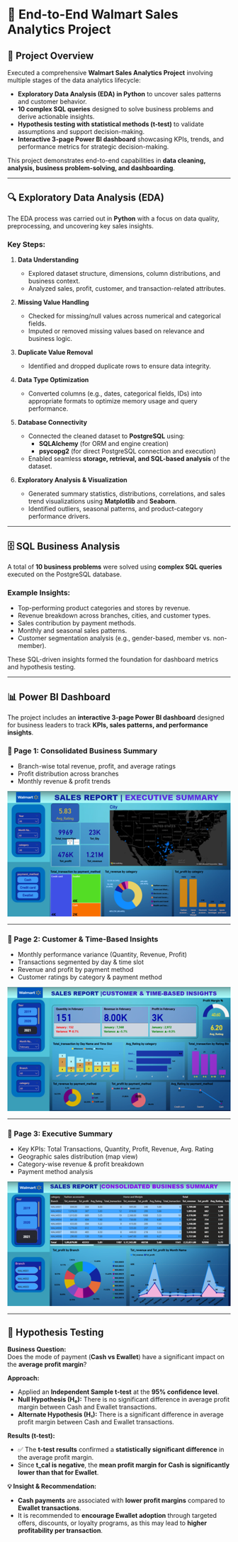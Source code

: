 # 🛒 End-to-End Walmart Sales Analytics Project

## 📌 Project Overview
Executed a comprehensive **Walmart Sales Analytics Project** involving multiple stages of the data analytics lifecycle:
- **Exploratory Data Analysis (EDA) in Python** to uncover sales patterns and customer behavior.  
- **10 complex SQL queries** designed to solve business problems and derive actionable insights.  
- **Hypothesis testing with statistical methods (t-test)** to validate assumptions and support decision-making.  
- **Interactive 3-page Power BI dashboard** showcasing KPIs, trends, and performance metrics for strategic decision-making.  

This project demonstrates end-to-end capabilities in **data cleaning, analysis, business problem-solving, and dashboarding**.

---

## 🔍 Exploratory Data Analysis (EDA)

The EDA process was carried out in **Python** with a focus on data quality, preprocessing, and uncovering key sales insights.  

### Key Steps:
1. **Data Understanding**  
   - Explored dataset structure, dimensions, column distributions, and business context.  
   - Analyzed sales, profit, customer, and transaction-related attributes.  

2. **Missing Value Handling**  
   - Checked for missing/null values across numerical and categorical fields.  
   - Imputed or removed missing values based on relevance and business logic.  

3. **Duplicate Value Removal**  
   - Identified and dropped duplicate rows to ensure data integrity.  

4. **Data Type Optimization**  
   - Converted columns (e.g., dates, categorical fields, IDs) into appropriate formats to optimize memory usage and query performance.  

5. **Database Connectivity**  
   - Connected the cleaned dataset to **PostgreSQL** using:  
     - **SQLAlchemy** (for ORM and engine creation)  
     - **psycopg2** (for direct PostgreSQL connection and execution)  
   - Enabled seamless **storage, retrieval, and SQL-based analysis** of the dataset.  

6. **Exploratory Analysis & Visualization**  
   - Generated summary statistics, distributions, correlations, and sales trend visualizations using **Matplotlib** and **Seaborn**.  
   - Identified outliers, seasonal patterns, and product-category performance drivers.  

---

## 🗄️ SQL Business Analysis

A total of **10 business problems** were solved using **complex SQL queries** executed on the PostgreSQL database.  

### Example Insights:
- Top-performing product categories and stores by revenue.  
- Revenue breakdown across branches, cities, and customer types.  
- Sales contribution by payment methods.  
- Monthly and seasonal sales patterns.  
- Customer segmentation analysis (e.g., gender-based, member vs. non-member).  

These SQL-driven insights formed the foundation for dashboard metrics and hypothesis testing.  

---

## 📊 Power BI Dashboard

The project includes an **interactive 3-page Power BI dashboard** designed for business leaders to track **KPIs, sales patterns, and performance insights**.  

### 🔹 Page 1: Consolidated Business Summary
- Branch-wise total revenue, profit, and average ratings  
- Profit distribution across branches  
- Monthly revenue & profit trends  

![Consolidated Business Summary](Dashboard1.png)

---

### 🔹 Page 2: Customer & Time-Based Insights
- Monthly performance variance (Quantity, Revenue, Profit)  
- Transactions segmented by day & time slot  
- Revenue and profit by payment method  
- Customer ratings by category & payment method  

![Customer & Time-Based Insights](Dashboard2.png)

---

### 🔹 Page 3: Executive Summary
- Key KPIs: Total Transactions, Quantity, Profit, Revenue, Avg. Rating  
- Geographic sales distribution (map view)  
- Category-wise revenue & profit breakdown  
- Payment method analysis  

![Executive Summary](Dashboard3.png)

---

## 🧪 Hypothesis Testing

**Business Question:**  
Does the mode of payment (**Cash vs Ewallet**) have a significant impact on the **average profit margin**?

**Approach:**  
- Applied an **Independent Sample t-test** at the **95% confidence level**.  
- **Null Hypothesis (H₀):** There is no significant difference in average profit margin between Cash and Ewallet transactions.  
- **Alternate Hypothesis (H₁):** There is a significant difference in average profit margin between Cash and Ewallet transactions.  

**Results (t-test):**  
- ✅ The **t-test results** confirmed a **statistically significant difference** in the average profit margin.  
- Since **t_cal is negative**, the **mean profit margin for Cash is significantly lower than that for Ewallet**.  

**💡 Insight & Recommendation:**  
- **Cash payments** are associated with **lower profit margins** compared to **Ewallet transactions**.  
- It is recommended to **encourage Ewallet adoption** through targeted offers, discounts, or loyalty programs, as this may lead to **higher profitability per transaction**.  
